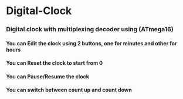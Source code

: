 # Digital-Clock
### Digital clock with multiplexing decoder using (ATmega16)
#### You can Edit the clock using 2 buttons, one for minutes and other for hours
#### You can Reset the clock to start from 0
#### You can Pause/Resume the clock
#### You can switch between count up and count down
